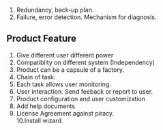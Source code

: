 1. Redundancy, back-up plan.   
2. Failure, error detection. Mechanism for diagnosis.

## Product Feature ## 

1. Give different user different power    
2. Compatibilty on different system (Independency)
3. Product can be a capsule of a factory. 
4. Chain of task. 
5. Each task allows user monitoring. 
6. User interaction. Send feeback or report to user. 
7. Product configuration and user customization
8. Add help documents 
9. License Agreement against piracy.    
10.Install wizard.    

